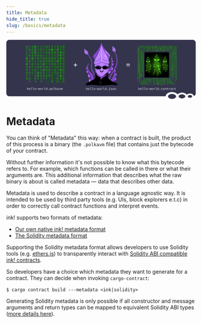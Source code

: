 ```yaml
---
title: Metadata
hide_title: true
slug: /basics/metadata
---
```


![Metadata Title Picture](/img/title/metadata-revive.svg)

# Metadata

You can think of "Metadata" this way: when a contract is built,
the product of this process is a binary (the `.polkavm` file) that 
contains just the bytecode of your contract. 

Without further information it's
not possible to know what this bytecode refers to. For example,
which functions can be called in there or what their arguments
are. This additional information that describes what the raw binary
is about is called metadata — data that describes other data.

Metadata is used to describe a contract in a language agnostic way. 
It is intended to be used by third party tools (e.g. UIs, block explorers e.t.c) 
in order to correctly call contract functions and interpret events.

ink! supports two formats of metadata:

* [Our own native ink! metadata format](./ink-format.md)
* [The Solidity metadata format](./solidity-format.md)

Supporting the Solidity metadata format allows developers to use Solidity tools
(e.g. [ethers.js][ethers-js]) to transparently interact with 
[Solidity ABI compatible ink! contracts][sol-compat].

So developers have a choice which metadata they want to generate for a contract.
They can decide when invoking `cargo-contract`:

```shell
$ cargo contract build ---metadata <ink|solidity>
```

Generating Solidity metadata is only possible if all constructor and message 
arguments and return types can be mapped to equivalent Solidity ABI types 
([more details here][sol-type-mapping]).

[ethers-js]: https://docs.ethers.org/
[sol-compat]: ../../background/solidity-metamask-compat.md
[sol-type-mapping]: ../../background/solidity-metamask-compat.md#rustink-to-solidity-abi-type-mapping
